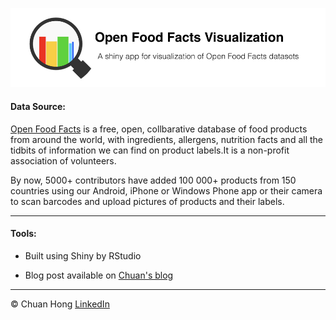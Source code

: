 
![](www/about.002.jpeg)

#### Data Source: 

[Open Food Facts](https://world.openfoodfacts.org/) is a free, open, collbarative database of food products from around the world, with ingredients, allergens, nutrition facts and all the tidbits of information we can find on product labels.It is a non-profit association of volunteers. 

By now, 5000+ contributors have added 100 000+ products from 150 countries using our Android, iPhone or Windows Phone app or their camera to scan barcodes and upload pictures of products and their labels.

***

#### Tools:

* Built using Shiny by RStudio

* Blog post available on [Chuan's blog](https://iamchuan.com/2017/04/16/visualization-of-open-food-facts-dataset/#more-284)

***

&copy; Chuan Hong [LinkedIn](https://www.linkedin.com/in/iamchuan/) 